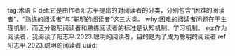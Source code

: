 tag:术语卡
def:它是由作者阳志平提出的对阅读者的分类，分别包含“困难的阅读者”、“熟练的阅读者”与“聪明的阅读者”这三大类。
why:困难的阅读者问题在于生理机制，而区分聪明阅读者和熟练阅读者的标准是认知机制、学习机制。
eg:作为阅读者，我阅读了阳志平.2023.聪明的阅读者，目的是为了成为聪明的阅读者
ref:阳志平.2023.聪明的阅读者
uuid: